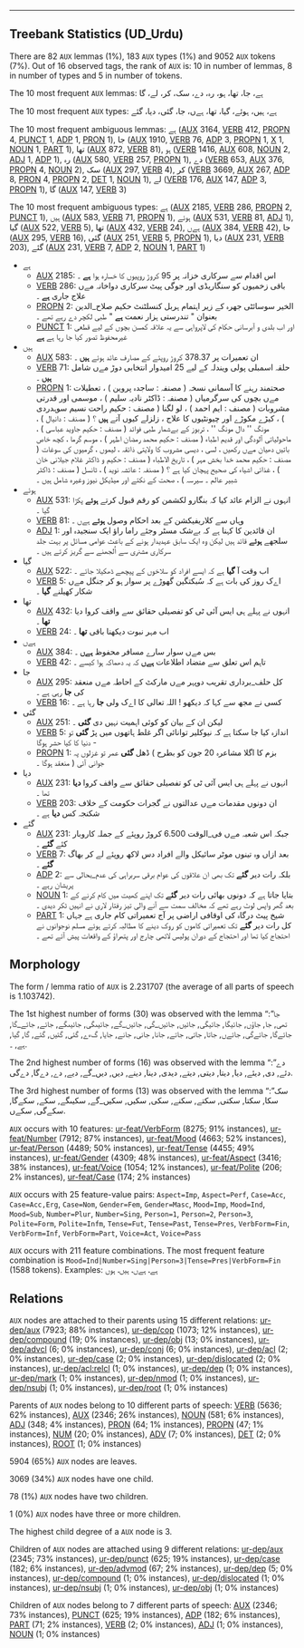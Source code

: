

--------------------------------------------------------------------------------

## Treebank Statistics (UD_Urdu)

There are 82 `AUX` lemmas (1%), 183 `AUX` types (1%) and 9052 `AUX` tokens (7%).
Out of 16 observed tags, the rank of `AUX` is: 10 in number of lemmas, 8 in number of types and 5 in number of tokens.

The 10 most frequent `AUX` lemmas: ہے، جا، تھا، ہو، رہ، دے، سک، کر، لے، گا

The 10 most frequent `AUX` types:  ہے، ہیں، ہوئے، گیا، تھا، ہےں، جا، گئی، دیا، گئے

The 10 most frequent ambiguous lemmas: ہے ([AUX]() 3164, [VERB]() 412, [PROPN]() 4, [PUNCT]() 1, [ADP]() 1, [PRON]() 1), جا ([AUX]() 1910, [VERB]() 76, [ADP]() 3, [PROPN]() 1, [X]() 1, [NOUN]() 1, [PART]() 1), تھا ([AUX]() 872, [VERB]() 81), ہو ([VERB]() 1416, [AUX]() 608, [NOUN]() 2, [ADJ]() 1, [ADP]() 1), رہ ([AUX]() 580, [VERB]() 257, [PROPN]() 1), دے ([VERB]() 653, [AUX]() 376, [PROPN]() 4, [NOUN]() 2), سک ([AUX]() 297, [VERB]() 4), کر ([VERB]() 3669, [AUX]() 267, [ADP]() 8, [PRON]() 4, [PROPN]() 2, [DET]() 1, [NOUN]() 1), لے ([VERB]() 176, [AUX]() 147, [ADP]() 3, [PROPN]() 1), گا ([AUX]() 147, [VERB]() 3)

The 10 most frequent ambiguous types:  ہے ([AUX]() 2185, [VERB]() 286, [PROPN]() 2, [PUNCT]() 1), ہیں ([AUX]() 583, [VERB]() 71, [PROPN]() 1), ہوئے ([AUX]() 531, [VERB]() 81, [ADJ]() 1), گیا ([AUX]() 522, [VERB]() 5), تھا ([AUX]() 432, [VERB]() 24), ہےں ([AUX]() 384, [VERB]() 42), جا ([AUX]() 295, [VERB]() 16), گئی ([AUX]() 251, [VERB]() 5, [PROPN]() 1), دیا ([AUX]() 231, [VERB]() 203), گئے ([AUX]() 231, [VERB]() 7, [ADP]() 2, [NOUN]() 1, [PART]() 1)


* ہے
  * [AUX]() 2185: اس اقدام سے سرکاری خزانہ پر 95 کروڑ روپیوں کا خسارہ ہوا <b>ہے</b> ۔
  * [VERB]() 286: باقی زخمیوں کو سنگاریڈی اور جوگی پیٹ سرکاری دواخانہ مےں علاج جاری <b>ہے</b> ۔
  * [PROPN]() 2: الخیر سوسائٹی جھرہ کے زیر اہتمام ہربل کنسلٹنٹ حکیم صلاح_الدین بعنوان " تندرستی ہزار نعمت <b>ہے</b> " طبی لکچر دے رہے تھے ۔
  * [PUNCT]() 1: اور اب بلدی و آبرسانی حکام کی لاپرواہی سے یہ علاقہ کمسن بچوں کے لیے قطعی غیرمحفوظ تصور کیا جا رہا ہے <b>ہے</b>
* ہیں
  * [AUX]() 583: ان تعمیرات پر 378.37 کروڑ روپئے کے مصارف عائد ہوئے <b>ہیں</b> ۔
  * [VERB]() 71: حلقہ اسمبلی پولی ویندلہ کے لیے 25 امیدوار انتخابی دوڑ مےں شامل <b>ہیں</b> ۔
  * [PROPN]() 1: صحتمند رہنے کا آسمانی نسخہ ( مصنفہ : ساجدہ پروین ) ، تعطیلات مےں بچوں کی سرگرمیاں ( مصنفہ : ڈاکٹر نادیہ سلیم ) ، موسمی اور قدرتی مشروبات ( مصنف : ایم احمد ) ، لو لگنا ( مصنف : حکیم راحت نسیم سوہدردی ) ، کیڑے مکوڑے اور چیونٹیوں کا علاج ، زلزلے کیوں آتے <b>ہیں</b> ؟ ( مصنف : دانیال ) ، مونگ '' دال مونگ '' ، تربوز کے بےشمار طبی فوائد ( مصنف : حکیم جاوید عباسی ) ، ماحولیاتی آلودگی اور قدیم اطباء ( مصنف : حکیم محمد رمضان اطہر ) ، موسم گرما ، کچھ خاص باتیں دھیان مےں رکھیں ، لسی ، دیسی مشروب کا ولایتی ذائقہ ، لیموں ، گرمیوں کی سوغات ( مصنف : حکیم محمد خدا بخش مہر ) ، تاریخ الاطباء ( مصنف : حکیم و ڈاکٹر غلام جیلانی خان ) ، غذائی اشیاء کی صحیح پہچان کیا ہے ؟ ( مصنفہ : عائشہ نوید ) ، ٹانسل ( مصنف : ڈاکٹر شبیر عالم ۔ سیرسہ ) ، صحت کے نکتے اور میڈیکل نیوز وغیرہ شامل ہیں ۔
* ہوئے
  * [AUX]() 531: انہوں نے الزام عائد کیا کہ بنگارو لکشمن کو رقم قبول کرتے <b>ہوئے</b> پکڑا گیا ۔
  * [VERB]() 81: وہاں سے کلاریفیکشن کے بعد احکام وصول <b>ہوئے</b> ہےں ۔
  * [ADJ]() 1: ان قائدین کا کہنا ہے کہ بےشک مسٹر وجئے راما راؤ ایک سنجیدہ اور سلجھے <b>ہوئے</b> قائد ہیں لیکن وہ ایک سابق عہدیدار ہونے کے باعث عوامی مسائل پر بہت جلد سرکاری مشنری سے اُلجھنے سے گریز کرتے ہیں ۔
* گیا
  * [AUX]() 522: اب وقت آ <b>گیا</b> ہے کہ ایسے افراد کو سلاخوں کے پیچھے ڈھکیلا جائے ۔
  * [VERB]() 5: اےک روز کی بات ہے کہ سُبکتگین گھوڑے پر سوار ہو کر جنگل مےں شکار کھیلنے <b>گیا</b> ۔
* تھا
  * [AUX]() 432: انہوں نے پہلے ہی ایس آئی ٹی کو تفصیلی حقائق سے واقف کروا دیا <b>تھا</b> ۔
  * [VERB]() 24: اب مہر نبوت دیکھنا باقی <b>تھا</b> ۔
* ہےں
  * [AUX]() 384: بس مےں سوار سارے مسافر محفوظ <b>ہےں</b> ۔
  * [VERB]() 42: تاہم اس تعلق سے متضاد اطلاعات <b>ہےں</b> کہ یہ دھماکہ ہوا کیسے ۔
* جا
  * [AUX]() 295: کل حلف_برداری تقریب دوپہر مےں مارکٹ کے احاطہ مےں منعقد کی <b>جا</b> رہی ہے ۔
  * [VERB]() 16: کسی نے مجھ سے کہا کہ دیکھو ! اللہ تعالی کا اےک ولی <b>جا</b> رہا ہے ۔
* گئی
  * [AUX]() 251: لیکن ان کے بیان کو کوئی اہمیت نہیں دی <b>گئی</b> ۔
  * [VERB]() 5: اندازہ کیا جا سکتا ہے کہ نیوکلیر توانائی اگر غلط ہاتھوں میں پڑ <b>گئی</b> تو دنیا کا کیا حشر ہوگا -
  * [PROPN]() 1: بزم کا اگلا مشاعرہ 20 جون کو بطرح ) ڈھل <b>گئی</b> عمر تو غزلوں پہ جوانی آئی ( منعقد ہوگا ۔
* دیا
  * [AUX]() 231: انہوں نے پہلے ہی ایس آئی ٹی کو تفصیلی حقائق سے واقف کروا <b>دیا</b> تھا ۔
  * [VERB]() 203: ان دونوں مقدمات مےں عدالتوں نے گجرات حکومت کے خلاف شکنجہ کس <b>دیا</b> ہے ۔
* گئے
  * [AUX]() 231: جبکہ اس شعبہ مےں فی_الوقت 6.500 کروڑ روپئے کے جملہ کاروبار کئے <b>گئے</b> ۔
  * [VERB]() 7: بعد ازاں وہ تینوں موٹر سائیکل والے افراد دس لاکھ روپئے لے کر بھاگ <b>گئے</b> ۔
  * [ADP]() 2: بلکہ رات دیر <b>گئے</b> تک بھی ان علاقوں کی عوام برقی سربراہی کی عدم_بحالی سے پریشان رہے ۔
  * [NOUN]() 1: بتایا جاتا ہے کہ دونوں بھائی رات دیر <b>گئے</b> تک اپنے کھیت میں کام کرنے کے بعد گھر واپس لوٹ رہے تھے کہ مخالف سمت سے آنے والی تیز رفتار لاری نے انہیں ٹکر دیدی ۔
  * [PART]() 1: شیخ پیٹ درگاہ کی اوقافی اراضی پر آج تعمیراتی کام جاری ہے جہاں کل رات دیر <b>گئے</b> تک تعمیراتی کاموں کو روک دینے کا مطالبہ کرتے ہوئے مسلم نوجوانوں نے احتجاج کیا تھا اور احتجاج کے دوران پولیس لاٹھی چارج اور پتھراؤ کے واقعات پیش آئے تھے ۔

## Morphology

The form / lemma ratio of `AUX` is 2.231707 (the average of all parts of speech is 1.103742).

The 1st highest number of forms (30) was observed with the lemma “جا”: تھی, جا, جاؤں, جائیگا, جائیگی, جائیں, جائیں_گی, جائیں_گے, جائیںگی, جائیںگے, جائے, جائے_گا, جائےگا, جائےگی, جائےں, جاتا, جاتی, جاتے, جانا, جانی, جانے, جایا, گءے, گئی, گئیں, گئے, گا, گیا, ہے, ۔.

The 2nd highest number of forms (16) was observed with the lemma “دے”: دئے, دی, دیئے, دیا, دیتا, دیتی, دیتے, دیدی, دینا, دینے, دیں, دیں_گے, دیے, دے, دےگا, دےگی.

The 3rd highest number of forms (13) was observed with the lemma “سک”: سکا, سکتا, سکتی, سکتے, سکنے, سکی, سکیں, سکیں_گے, سکیںگے, سکے, سکےگا, سکےگی, سکےں.

`AUX` occurs with 10 features: [ur-feat/VerbForm]() (8275; 91% instances), [ur-feat/Number]() (7912; 87% instances), [ur-feat/Mood]() (4663; 52% instances), [ur-feat/Person]() (4489; 50% instances), [ur-feat/Tense]() (4455; 49% instances), [ur-feat/Gender]() (4309; 48% instances), [ur-feat/Aspect]() (3416; 38% instances), [ur-feat/Voice]() (1054; 12% instances), [ur-feat/Polite]() (206; 2% instances), [ur-feat/Case]() (174; 2% instances)

`AUX` occurs with 25 feature-value pairs: `Aspect=Imp`, `Aspect=Perf`, `Case=Acc`, `Case=Acc,Erg`, `Case=Nom`, `Gender=Fem`, `Gender=Masc`, `Mood=Imp`, `Mood=Ind`, `Mood=Sub`, `Number=Plur`, `Number=Sing`, `Person=1`, `Person=2`, `Person=3`, `Polite=Form`, `Polite=Infm`, `Tense=Fut`, `Tense=Past`, `Tense=Pres`, `VerbForm=Fin`, `VerbForm=Inf`, `VerbForm=Part`, `Voice=Act`, `Voice=Pass`

`AUX` occurs with 211 feature combinations.
The most frequent feature combination is `Mood=Ind|Number=Sing|Person=3|Tense=Pres|VerbForm=Fin` (1588 tokens).
Examples: ہے، ہےں، ہیں، ہوں


## Relations

`AUX` nodes are attached to their parents using 15 different relations: [ur-dep/aux]() (7923; 88% instances), [ur-dep/cop]() (1073; 12% instances), [ur-dep/compound]() (19; 0% instances), [ur-dep/obj]() (13; 0% instances), [ur-dep/advcl]() (6; 0% instances), [ur-dep/conj]() (6; 0% instances), [ur-dep/acl]() (2; 0% instances), [ur-dep/case]() (2; 0% instances), [ur-dep/dislocated]() (2; 0% instances), [ur-dep/acl:relcl]() (1; 0% instances), [ur-dep/dep]() (1; 0% instances), [ur-dep/mark]() (1; 0% instances), [ur-dep/nmod]() (1; 0% instances), [ur-dep/nsubj]() (1; 0% instances), [ur-dep/root]() (1; 0% instances)

Parents of `AUX` nodes belong to 10 different parts of speech: [VERB]() (5636; 62% instances), [AUX]() (2346; 26% instances), [NOUN]() (581; 6% instances), [ADJ]() (348; 4% instances), [PRON]() (64; 1% instances), [PROPN]() (47; 1% instances), [NUM]() (20; 0% instances), [ADV]() (7; 0% instances), [DET]() (2; 0% instances), [ROOT]() (1; 0% instances)

5904 (65%) `AUX` nodes are leaves.

3069 (34%) `AUX` nodes have one child.

78 (1%) `AUX` nodes have two children.

1 (0%) `AUX` nodes have three or more children.

The highest child degree of a `AUX` node is 3.

Children of `AUX` nodes are attached using 9 different relations: [ur-dep/aux]() (2345; 73% instances), [ur-dep/punct]() (625; 19% instances), [ur-dep/case]() (182; 6% instances), [ur-dep/advmod]() (67; 2% instances), [ur-dep/dep]() (5; 0% instances), [ur-dep/compound]() (1; 0% instances), [ur-dep/dislocated]() (1; 0% instances), [ur-dep/nsubj]() (1; 0% instances), [ur-dep/obj]() (1; 0% instances)

Children of `AUX` nodes belong to 7 different parts of speech: [AUX]() (2346; 73% instances), [PUNCT]() (625; 19% instances), [ADP]() (182; 6% instances), [PART]() (71; 2% instances), [VERB]() (2; 0% instances), [ADJ]() (1; 0% instances), [NOUN]() (1; 0% instances)

